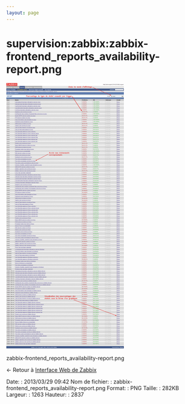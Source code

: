 ```yaml
---
layout: page
---
```


supervision:zabbix:zabbix-frontend\_reports\_availability-report.png
====================================================================

[![zabbix-frontend\_reports\_availability-report.png](../../../assets/media/supervision/zabbix/zabbix-frontend_reports_availability-report.png@cache=&w=311&h=700 "zabbix-frontend_reports_availability-report.png")](../../../assets/media/supervision/zabbix/zabbix-frontend_reports_availability-report.png@cache= "Afficher le fichier original")

zabbix-frontend\_reports\_availability-report.png

← Retour à [Interface Web de
Zabbix](../../../zabbix/zabbix-interface.html "zabbix:zabbix-interface")

Date:
:   2013/03/29 09:42
Nom de fichier:
:   zabbix-frontend\_reports\_availability-report.png
Format:
:   PNG
Taille:
:   282KB
Largeur:
:   1263
Hauteur:
:   2837

